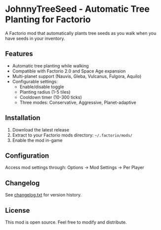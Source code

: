 # JohnnyTreeSeed - Automatic Tree Planting for Factorio

A Factorio mod that automatically plants tree seeds as you walk when you have seeds in your inventory.

## Features

- Automatic tree planting while walking
- Compatible with Factorio 2.0 and Space Age expansion
- Multi-planet support (Nauvis, Gleba, Vulcanus, Fulgora, Aquilo)
- Configurable settings:
  - Enable/disable toggle
  - Planting radius (1-5 tiles)
  - Cooldown timer (10-300 ticks)
  - Three modes: Conservative, Aggressive, Planet-adaptive

## Installation

1. Download the latest release
2. Extract to your Factorio mods directory: `~/.factorio/mods/`
3. Enable the mod in-game

## Configuration

Access mod settings through: Options → Mod Settings → Per Player

## Changelog

See [changelog.txt](changelog.txt) for version history.

## License

This mod is open source. Feel free to modify and distribute.
